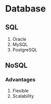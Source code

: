 # Database
## SQL
1. Oracle
2. MySQL
3. PostgreSQL
## NoSQL

### Advantages
1. Flexible
2. Scalability
